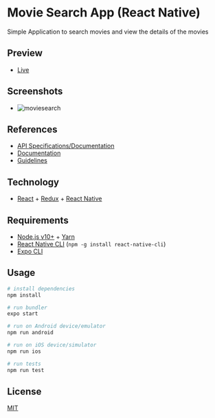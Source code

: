 # Movie Search App (React Native)

Simple Application to search movies and view the details of the movies

## Preview
- [Live](https://expo.io/@anirudha4/projects/movie-search-app)

## Screenshots
- ![moviesearch](https://firebasestorage.googleapis.com/v0/b/dynamite-beff5.appspot.com/o/movie-search.png?alt=media&token=9ca77f58-b2c9-4baf-aba8-e463854e3970)

## References

- [API Specifications/Documentation](https://starterspecapi.docs.apiary.io/)
- [Documentation](./docs)
- [Guidelines](https://github.com/emiketic/helloworld-dev/tree/master/docs/guidelines)

## Technology

- [React](https://reactjs.org/) + [Redux](https://redux.js.org/) + [React Native](https://facebook.github.io/react-native/)

## Requirements

- [Node.js v10+](https://nodejs.org/) + [Yarn](https://yarnpkg.com/)
- [React Native CLI](https://www.npmjs.com/package/react-native-cli) (`npm -g install react-native-cli`)
- [Expo CLI](https://docs.expo.io/workflow/expo-cli/)


## Usage

```sh
# install dependencies
npm install

# run bundler
expo start

# run on Android device/emulator
npm run android

# run on iOS device/simulator
npm run ios

# run tests
npm run test

```

## License
[MIT](https://choosealicense.com/licenses/mit/)

